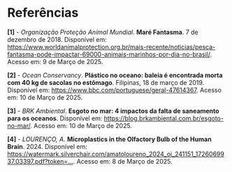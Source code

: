 # Referências

**[1]** - _Organização Proteção Animal Mundial_. **Maré Fantasma**. 7 de dezembro de 2018. Disponível em: <https://www.worldanimalprotection.org.br/mais-recente/noticias/pesca-fantasma-pode-impactar-69000-animais-marinhos-por-dia-no-brasil/>. Acesso em: 9 de Março de 2025.

**[2]** - _Ocean Conservancy_. **Plástico no oceano: baleia é encontrada morta com 40 kg de sacolas no estômago**. Filipinas, 18 de março de 2019. Disponível em: <https://www.bbc.com/portuguese/geral-47614367>. Acesso em: 10 de Março de 2025.

**[3]** - _BRK Ambiental_. **Esgoto no mar: 4 impactos da falta de saneamento para os oceanos**. Disponível em: <https://blog.brkambiental.com.br/esgoto-no-mar/>. Acesso em: 10 de Março de 2025.

**[4]** - _LOURENÇO, A._ **Microplastics in the Olfactory Bulb of the Human Brain**. 2024. Disponível em: <https://watermark.silverchair.com/amatoloureno_2024_oi_241151_1726069937.03397.pdf?token=...>. Acesso em: 8 de Março de 2025.

